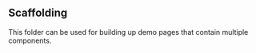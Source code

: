 ## Scaffolding

This folder can be used for building up demo pages that contain multiple components.
